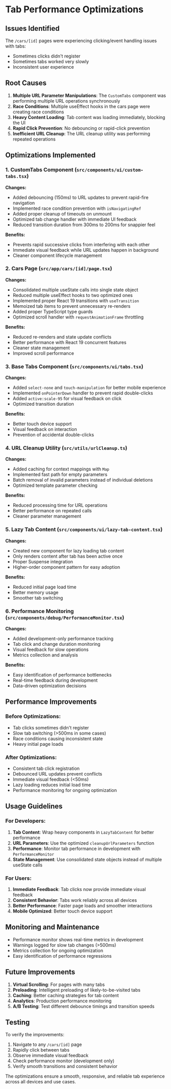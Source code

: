 # Tab Performance Optimizations

## Issues Identified

The `/cars/[id]` pages were experiencing clicking/event handling issues with tabs:

- Sometimes clicks didn't register
- Sometimes tabs worked very slowly
- Inconsistent user experience

## Root Causes

1. **Multiple URL Parameter Manipulations**: The `CustomTabs` component was performing multiple URL operations synchronously
2. **Race Conditions**: Multiple useEffect hooks in the cars page were creating race conditions
3. **Heavy Content Loading**: Tab content was loading immediately, blocking the UI
4. **Rapid Click Prevention**: No debouncing or rapid-click prevention
5. **Inefficient URL Cleanup**: The URL cleanup utility was performing repeated operations

## Optimizations Implemented

### 1. CustomTabs Component (`src/components/ui/custom-tabs.tsx`)

**Changes:**

- Added debouncing (150ms) to URL updates to prevent rapid-fire navigation
- Implemented race condition prevention with `isNavigatingRef`
- Added proper cleanup of timeouts on unmount
- Optimized tab change handler with immediate UI feedback
- Reduced transition duration from 300ms to 200ms for snappier feel

**Benefits:**

- Prevents rapid successive clicks from interfering with each other
- Immediate visual feedback while URL updates happen in background
- Cleaner component lifecycle management

### 2. Cars Page (`src/app/cars/[id]/page.tsx`)

**Changes:**

- Consolidated multiple useState calls into single state object
- Reduced multiple useEffect hooks to two optimized ones
- Implemented proper React 19 transitions with `useTransition`
- Memoized tab items to prevent unnecessary re-renders
- Added proper TypeScript type guards
- Optimized scroll handler with `requestAnimationFrame` throttling

**Benefits:**

- Reduced re-renders and state update conflicts
- Better performance with React 19 concurrent features
- Cleaner state management
- Improved scroll performance

### 3. Base Tabs Component (`src/components/ui/tabs.tsx`)

**Changes:**

- Added `select-none` and `touch-manipulation` for better mobile experience
- Implemented `onPointerDown` handler to prevent rapid double-clicks
- Added `active:scale-95` for visual feedback on click
- Optimized transition duration

**Benefits:**

- Better touch device support
- Visual feedback on interaction
- Prevention of accidental double-clicks

### 4. URL Cleanup Utility (`src/utils/urlCleanup.ts`)

**Changes:**

- Added caching for context mappings with `Map`
- Implemented fast path for empty parameters
- Batch removal of invalid parameters instead of individual deletions
- Optimized template parameter checking

**Benefits:**

- Reduced processing time for URL operations
- Better performance on repeated calls
- Cleaner parameter management

### 5. Lazy Tab Content (`src/components/ui/lazy-tab-content.tsx`)

**Changes:**

- Created new component for lazy loading tab content
- Only renders content after tab has been active once
- Proper Suspense integration
- Higher-order component pattern for easy adoption

**Benefits:**

- Reduced initial page load time
- Better memory usage
- Smoother tab switching

### 6. Performance Monitoring (`src/components/debug/PerformanceMonitor.tsx`)

**Changes:**

- Added development-only performance tracking
- Tab click and change duration monitoring
- Visual feedback for slow operations
- Metrics collection and analysis

**Benefits:**

- Easy identification of performance bottlenecks
- Real-time feedback during development
- Data-driven optimization decisions

## Performance Improvements

### Before Optimizations:

- Tab clicks sometimes didn't register
- Slow tab switching (>500ms in some cases)
- Race conditions causing inconsistent state
- Heavy initial page loads

### After Optimizations:

- Consistent tab click registration
- Debounced URL updates prevent conflicts
- Immediate visual feedback (<50ms)
- Lazy loading reduces initial load time
- Performance monitoring for ongoing optimization

## Usage Guidelines

### For Developers:

1. **Tab Content**: Wrap heavy components in `LazyTabContent` for better performance
2. **URL Parameters**: Use the optimized `cleanupUrlParameters` function
3. **Performance**: Monitor tab performance in development with `PerformanceMonitor`
4. **State Management**: Use consolidated state objects instead of multiple useState calls

### For Users:

1. **Immediate Feedback**: Tab clicks now provide immediate visual feedback
2. **Consistent Behavior**: Tabs work reliably across all devices
3. **Better Performance**: Faster page loads and smoother interactions
4. **Mobile Optimized**: Better touch device support

## Monitoring and Maintenance

- Performance monitor shows real-time metrics in development
- Warnings logged for slow tab changes (>500ms)
- Metrics collection for ongoing optimization
- Easy identification of performance regressions

## Future Improvements

1. **Virtual Scrolling**: For pages with many tabs
2. **Preloading**: Intelligent preloading of likely-to-be-visited tabs
3. **Caching**: Better caching strategies for tab content
4. **Analytics**: Production performance monitoring
5. **A/B Testing**: Test different debounce timings and transition speeds

## Testing

To verify the improvements:

1. Navigate to any `/cars/[id]` page
2. Rapidly click between tabs
3. Observe immediate visual feedback
4. Check performance monitor (development only)
5. Verify smooth transitions and consistent behavior

The optimizations ensure a smooth, responsive, and reliable tab experience across all devices and use cases.
